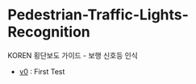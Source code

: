 # Pedestrian-Traffic-Lights-Recognition
KOREN 횡단보도 가이드 - 보행 신호등 인식

- [v0]("./tree/master/v0") : First Test
